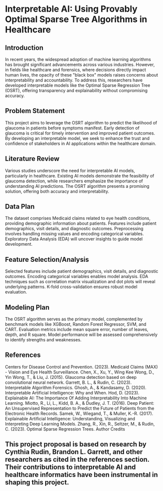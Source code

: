 # Interpretable AI: Using Provably Optimal Sparse Tree Algorithms in Healthcare

## Introduction
In recent years, the widespread adoption of machine learning algorithms has brought significant advancements across various industries. However, in fields like healthcare and forensics, where decisions directly impact human lives, the opacity of these "black box" models raises concerns about interpretability and accountability. To address this, researchers have developed interpretable models like the Optimal Sparse Regression Tree (OSRT), offering transparency and explainability without compromising accuracy.

## Problem Statement
This project aims to leverage the OSRT algorithm to predict the likelihood of glaucoma in patients before symptoms manifest. Early detection of glaucoma is critical for timely intervention and improved patient outcomes. By developing an interpretable model, we seek to enhance the trust and confidence of stakeholders in AI applications within the healthcare domain.

## Literature Review
Various studies underscore the need for interpretable AI models, particularly in healthcare. Existing AI models demonstrate the feasibility of glaucoma detection, while researchers emphasize the importance of understanding AI predictions. The OSRT algorithm presents a promising solution, offering both accuracy and interpretability.

## Data Plan
The dataset comprises Medicaid claims related to eye health conditions, providing demographic information about patients. Features include patient demographics, visit details, and diagnostic outcomes. Preprocessing involves handling missing values and encoding categorical variables. Exploratory Data Analysis (EDA) will uncover insights to guide model development.

## Feature Selection/Analysis
Selected features include patient demographics, visit details, and diagnostic outcomes. Encoding categorical variables enables model analysis. EDA techniques such as correlation matrix visualization and dot plots will reveal underlying patterns. K-fold cross-validation ensures robust model evaluation.

## Modeling Plan
The OSRT algorithm serves as the primary model, complemented by benchmark models like XGBoost, Random Forest Regressor, SVM,  and CART. Evaluation metrics include mean square error, number of leaves, depth, and R square. Model performance will be assessed comprehensively to identify strengths and weaknesses.


## References
Centers for Disease Control and Prevention. (2023). Medicaid Claims (MAX) - Vision and Eye Health Surveillance.
Chen, X., Xu, Y., Wing Kee Wong, D., Yin Wong, T., & Liu, J. (2015). Glaucoma detection based on deep convolutional neural network.
Garrett, B. L., & Rudin, C. (2023). Interpretable Algorithm Forensics.
Ghosh, A., & Kandasamy, D. (2020). Interpretable Artificial Intelligence: Why and When.
Hod, D. (2023). Explainable AI: The Importance Of Adding Interpretability Into Machine Learning.
Miotto, R., Li, L., Kidd, B. A., & Dudley, J. T. (2016). Deep Patient: An Unsupervised Representation to Predict the Future of Patients from the Electronic Health Records.
Samek, W., Wiegand, T., & Muller, K.-R. (2017). Explainable Artificial Intelligence: Understanding, Visualizing and Interpreting Deep Learning Models.
Zhang, R., Xin, R., Seltzer, M., & Rudin, C. (2023). Optimal Sparse Regression Trees.
Author Credits

## This project proposal is based on research by Cynthia Rudin, Brandon L. Garrett, and other researchers as cited in the references section. Their contributions to interpretable AI and healthcare informatics have been instrumental in shaping this project.
